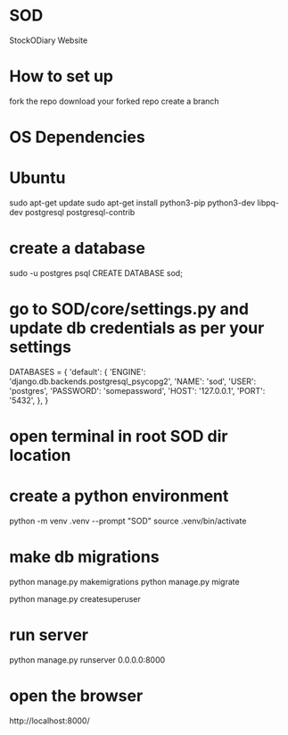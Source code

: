 # SOD
StockODiary Website

# How to set up
fork the repo
download your forked repo
create a branch

# OS Dependencies

# Ubuntu

sudo apt-get update
sudo apt-get install python3-pip python3-dev libpq-dev postgresql postgresql-contrib

# create a database

sudo -u postgres psql
CREATE DATABASE sod;

# go to SOD/core/settings.py and update db credentials as per your settings

DATABASES = {
    'default': {
            'ENGINE': 'django.db.backends.postgresql_psycopg2',
            'NAME': 'sod', 
            'USER': 'postgres', 
            'PASSWORD': 'somepassword',
            'HOST': '127.0.0.1', 
            'PORT': '5432',
        },
}

# open terminal in root SOD dir location

# create a python environment
python -m venv .venv --prompt "SOD"
source .venv/bin/activate

# make db migrations
python manage.py makemigrations
python manage.py migrate

python manage.py createsuperuser

# run server
python manage.py runserver 0.0.0.0:8000

# open the browser 
http://localhost:8000/